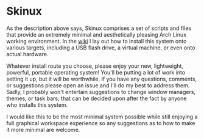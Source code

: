 # Skinux

As the description above says, Skinux comprises a set of scripts and files that provide an extremely minimal and aesthetically pleasing Arch Linux working environment. In the [wiki](https://github.com/zigguratt/skinux/wiki) I lay out how to install this system onto various targets, including a USB flash drive, a virtual machine, or even onto actual hardware.

Whatever install route you choose, please enjoy your new, lightweight, powerful, portable operating system! You'll be putting a lot of work into setting it up, but it will be worthwhile. If you have any questions, comments, or suggestions please open an issue and I'll do my best to address them. Sadly, I probably won't entertain suggestions to change window managers, themes, or task bars; that can be decided upon after the fact by anyone who installs this system.

I would like this to be the most minimal system possible while still enjoying a full graphical workspace experience so any suggestions as to how to make it more minimal are welcome.
